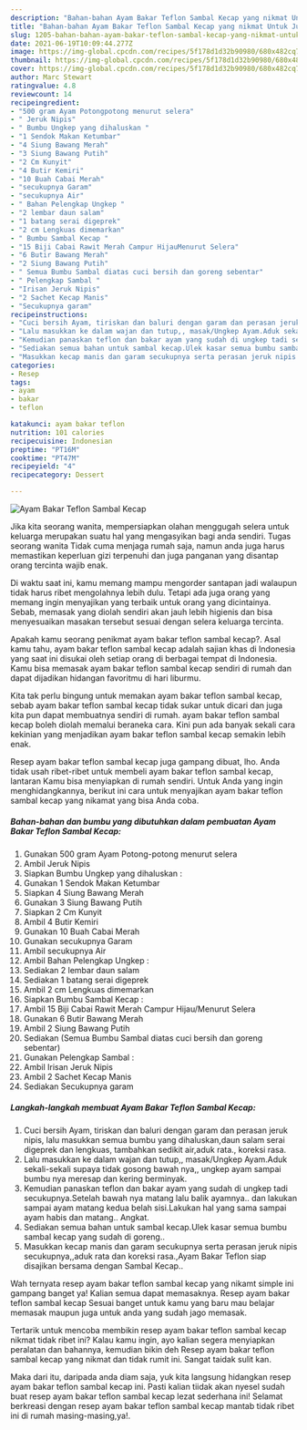 ```yaml
---
description: "Bahan-bahan Ayam Bakar Teflon Sambal Kecap yang nikmat Untuk Jualan"
title: "Bahan-bahan Ayam Bakar Teflon Sambal Kecap yang nikmat Untuk Jualan"
slug: 1205-bahan-bahan-ayam-bakar-teflon-sambal-kecap-yang-nikmat-untuk-jualan
date: 2021-06-19T10:09:44.277Z
image: https://img-global.cpcdn.com/recipes/5f178d1d32b90980/680x482cq70/ayam-bakar-teflon-sambal-kecap-foto-resep-utama.jpg
thumbnail: https://img-global.cpcdn.com/recipes/5f178d1d32b90980/680x482cq70/ayam-bakar-teflon-sambal-kecap-foto-resep-utama.jpg
cover: https://img-global.cpcdn.com/recipes/5f178d1d32b90980/680x482cq70/ayam-bakar-teflon-sambal-kecap-foto-resep-utama.jpg
author: Marc Stewart
ratingvalue: 4.8
reviewcount: 14
recipeingredient:
- "500 gram Ayam Potongpotong menurut selera"
- " Jeruk Nipis"
- " Bumbu Ungkep yang dihaluskan "
- "1 Sendok Makan Ketumbar"
- "4 Siung Bawang Merah"
- "3 Siung Bawang Putih"
- "2 Cm Kunyit"
- "4 Butir Kemiri"
- "10 Buah Cabai Merah"
- "secukupnya Garam"
- "secukupnya Air"
- " Bahan Pelengkap Ungkep "
- "2 lembar daun salam"
- "1 batang serai digeprek"
- "2 cm Lengkuas dimemarkan"
- " Bumbu Sambal Kecap "
- "15 Biji Cabai Rawit Merah Campur HijauMenurut Selera"
- "6 Butir Bawang Merah"
- "2 Siung Bawang Putih"
- " Semua Bumbu Sambal diatas cuci bersih dan goreng sebentar"
- " Pelengkap Sambal "
- "Irisan Jeruk Nipis"
- "2 Sachet Kecap Manis"
- "Secukupnya garam"
recipeinstructions:
- "Cuci bersih Ayam, tiriskan dan baluri dengan garam dan perasan jeruk nipis, lalu masukkan semua bumbu yang dihaluskan,daun salam serai digeprek dan lengkuas, tambahkan sedikit air,aduk rata., koreksi rasa."
- "Lalu masukkan ke dalam wajan dan tutup,, masak/Ungkep Ayam.Aduk sekali-sekali supaya tidak gosong bawah nya,, ungkep ayam sampai bumbu nya meresap dan kering berminyak."
- "Kemudian panaskan teflon dan bakar ayam yang sudah di ungkep tadi secukupnya.Setelah bawah nya matang lalu balik ayamnya.. dan lakukan sampai ayam matang kedua belah sisi.Lakukan hal yang sama sampai ayam habis dan matang.. Angkat."
- "Sediakan semua bahan untuk sambal kecap.Ulek kasar semua bumbu sambal kecap yang sudah di goreng.."
- "Masukkan kecap manis dan garam secukupnya serta perasan jeruk nipis secukupnya,,aduk rata dan koreksi rasa.,Ayam Bakar Teflon siap disajikan bersama dengan Sambal Kecap.."
categories:
- Resep
tags:
- ayam
- bakar
- teflon

katakunci: ayam bakar teflon 
nutrition: 101 calories
recipecuisine: Indonesian
preptime: "PT16M"
cooktime: "PT47M"
recipeyield: "4"
recipecategory: Dessert

---
```



![Ayam Bakar Teflon Sambal Kecap](https://img-global.cpcdn.com/recipes/5f178d1d32b90980/680x482cq70/ayam-bakar-teflon-sambal-kecap-foto-resep-utama.jpg)

Jika kita seorang wanita, mempersiapkan olahan menggugah selera untuk keluarga merupakan suatu hal yang mengasyikan bagi anda sendiri. Tugas seorang  wanita Tidak cuma menjaga rumah saja, namun anda juga harus memastikan keperluan gizi terpenuhi dan juga panganan yang disantap orang tercinta wajib enak.

Di waktu  saat ini, kamu memang mampu mengorder santapan jadi walaupun tidak harus ribet mengolahnya lebih dulu. Tetapi ada juga orang yang memang ingin menyajikan yang terbaik untuk orang yang dicintainya. Sebab, memasak yang diolah sendiri akan jauh lebih higienis dan bisa menyesuaikan masakan tersebut sesuai dengan selera keluarga tercinta. 



Apakah kamu seorang penikmat ayam bakar teflon sambal kecap?. Asal kamu tahu, ayam bakar teflon sambal kecap adalah sajian khas di Indonesia yang saat ini disukai oleh setiap orang di berbagai tempat di Indonesia. Kamu bisa memasak ayam bakar teflon sambal kecap sendiri di rumah dan dapat dijadikan hidangan favoritmu di hari liburmu.

Kita tak perlu bingung untuk memakan ayam bakar teflon sambal kecap, sebab ayam bakar teflon sambal kecap tidak sukar untuk dicari dan juga kita pun dapat membuatnya sendiri di rumah. ayam bakar teflon sambal kecap boleh diolah memalui beraneka cara. Kini pun ada banyak sekali cara kekinian yang menjadikan ayam bakar teflon sambal kecap semakin lebih enak.

Resep ayam bakar teflon sambal kecap juga gampang dibuat, lho. Anda tidak usah ribet-ribet untuk membeli ayam bakar teflon sambal kecap, lantaran Kamu bisa menyiapkan di rumah sendiri. Untuk Anda yang ingin menghidangkannya, berikut ini cara untuk menyajikan ayam bakar teflon sambal kecap yang nikamat yang bisa Anda coba.

<!--inarticleads1-->

##### Bahan-bahan dan bumbu yang dibutuhkan dalam pembuatan Ayam Bakar Teflon Sambal Kecap:

1. Gunakan 500 gram Ayam Potong-potong menurut selera
1. Ambil  Jeruk Nipis
1. Siapkan  Bumbu Ungkep yang dihaluskan :
1. Gunakan 1 Sendok Makan Ketumbar
1. Siapkan 4 Siung Bawang Merah
1. Gunakan 3 Siung Bawang Putih
1. Siapkan 2 Cm Kunyit
1. Ambil 4 Butir Kemiri
1. Gunakan 10 Buah Cabai Merah
1. Gunakan secukupnya Garam
1. Ambil secukupnya Air
1. Ambil  Bahan Pelengkap Ungkep :
1. Sediakan 2 lembar daun salam
1. Sediakan 1 batang serai digeprek
1. Ambil 2 cm Lengkuas dimemarkan
1. Siapkan  Bumbu Sambal Kecap :
1. Ambil 15 Biji Cabai Rawit Merah Campur Hijau/Menurut Selera
1. Gunakan 6 Butir Bawang Merah
1. Ambil 2 Siung Bawang Putih
1. Sediakan  (Semua Bumbu Sambal diatas cuci bersih dan goreng sebentar)
1. Gunakan  Pelengkap Sambal :
1. Ambil Irisan Jeruk Nipis
1. Ambil 2 Sachet Kecap Manis
1. Sediakan Secukupnya garam




<!--inarticleads2-->

##### Langkah-langkah membuat Ayam Bakar Teflon Sambal Kecap:

1. Cuci bersih Ayam, tiriskan dan baluri dengan garam dan perasan jeruk nipis, lalu masukkan semua bumbu yang dihaluskan,daun salam serai digeprek dan lengkuas, tambahkan sedikit air,aduk rata., koreksi rasa.
1. Lalu masukkan ke dalam wajan dan tutup,, masak/Ungkep Ayam.Aduk sekali-sekali supaya tidak gosong bawah nya,, ungkep ayam sampai bumbu nya meresap dan kering berminyak.
1. Kemudian panaskan teflon dan bakar ayam yang sudah di ungkep tadi secukupnya.Setelah bawah nya matang lalu balik ayamnya.. dan lakukan sampai ayam matang kedua belah sisi.Lakukan hal yang sama sampai ayam habis dan matang.. Angkat.
1. Sediakan semua bahan untuk sambal kecap.Ulek kasar semua bumbu sambal kecap yang sudah di goreng..
1. Masukkan kecap manis dan garam secukupnya serta perasan jeruk nipis secukupnya,,aduk rata dan koreksi rasa.,Ayam Bakar Teflon siap disajikan bersama dengan Sambal Kecap..




Wah ternyata resep ayam bakar teflon sambal kecap yang nikamt simple ini gampang banget ya! Kalian semua dapat memasaknya. Resep ayam bakar teflon sambal kecap Sesuai banget untuk kamu yang baru mau belajar memasak maupun juga untuk anda yang sudah jago memasak.

Tertarik untuk mencoba membikin resep ayam bakar teflon sambal kecap nikmat tidak ribet ini? Kalau kamu ingin, ayo kalian segera menyiapkan peralatan dan bahannya, kemudian bikin deh Resep ayam bakar teflon sambal kecap yang nikmat dan tidak rumit ini. Sangat taidak sulit kan. 

Maka dari itu, daripada anda diam saja, yuk kita langsung hidangkan resep ayam bakar teflon sambal kecap ini. Pasti kalian tiidak akan nyesel sudah buat resep ayam bakar teflon sambal kecap lezat sederhana ini! Selamat berkreasi dengan resep ayam bakar teflon sambal kecap mantab tidak ribet ini di rumah masing-masing,ya!.

